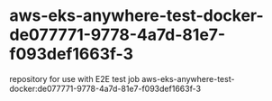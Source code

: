 # aws-eks-anywhere-test-docker-de077771-9778-4a7d-81e7-f093def1663f-3
repository for use with E2E test job aws-eks-anywhere-test-docker:de077771-9778-4a7d-81e7-f093def1663f-3

